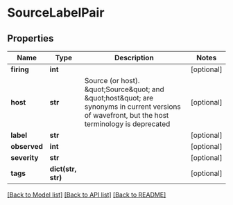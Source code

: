 # SourceLabelPair

## Properties
Name | Type | Description | Notes
------------ | ------------- | ------------- | -------------
**firing** | **int** |  | [optional] 
**host** | **str** | Source (or host).  \&quot;Source\&quot; and \&quot;host\&quot; are synonyms in current versions of wavefront, but the host terminology is deprecated | [optional] 
**label** | **str** |  | [optional] 
**observed** | **int** |  | [optional] 
**severity** | **str** |  | [optional] 
**tags** | **dict(str, str)** |  | [optional] 

[[Back to Model list]](../README.md#documentation-for-models) [[Back to API list]](../README.md#documentation-for-api-endpoints) [[Back to README]](../README.md)


